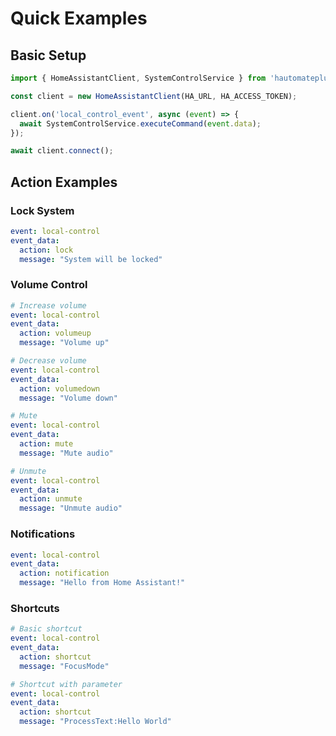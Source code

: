# Quick Examples

## Basic Setup

```typescript
import { HomeAssistantClient, SystemControlService } from 'hautomateplus';

const client = new HomeAssistantClient(HA_URL, HA_ACCESS_TOKEN);

client.on('local_control_event', async (event) => {
  await SystemControlService.executeCommand(event.data);
});

await client.connect();
```

## Action Examples

### Lock System
```yaml
event: local-control
event_data:
  action: lock
  message: "System will be locked"
```

### Volume Control
```yaml
# Increase volume
event: local-control
event_data:
  action: volumeup
  message: "Volume up"

# Decrease volume
event: local-control
event_data:
  action: volumedown
  message: "Volume down"

# Mute
event: local-control
event_data:
  action: mute
  message: "Mute audio"

# Unmute
event: local-control
event_data:
  action: unmute
  message: "Unmute audio"
```

### Notifications
```yaml
event: local-control
event_data:
  action: notification
  message: "Hello from Home Assistant!"
```

### Shortcuts
```yaml
# Basic shortcut
event: local-control
event_data:
  action: shortcut
  message: "FocusMode"

# Shortcut with parameter
event: local-control
event_data:
  action: shortcut
  message: "ProcessText:Hello World"
``` 